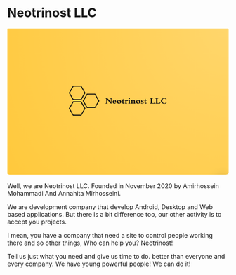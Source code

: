 # Neotrinost LLC

[![Cover](neotrinost-cover.png)](#)

Well, we are Neotrinost LLC. Founded in November 2020 by Amirhossein Mohammadi And Annahita Mirhosseini.

We are development company that develop Android, Desktop and Web based applications. But there is a bit difference too, our other activity is to accept you projects.

I mean, you have a company that need a site to control people working there and so other things, Who can help you? Neotrinost!

Tell us just what you need and give us time to do. better than everyone and every company. We have young powerful people! We can do it!